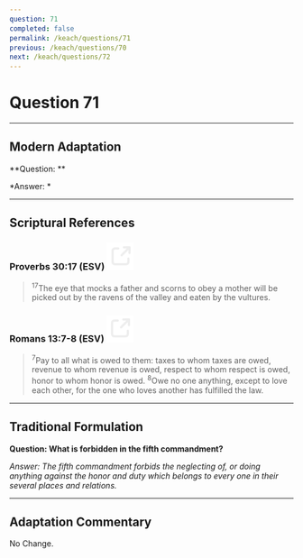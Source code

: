 ```yaml
---
question: 71
completed: false
permalink: /keach/questions/71
previous: /keach/questions/70
next: /keach/questions/72
---
```

# Question 71

---
## Modern Adaptation
**Question: **

*Answer: *

---
## Scriptural References
### Proverbs 30:17 (ESV) <a href="https://biblegateway.com/passage/?search=Proverbs+30%3A17&version=ESV"><img src="/assets/svg/link.svg"/></a>
> <sup>17</sup>The eye that mocks a father and scorns to obey a mother will be picked out by the ravens of the valley and eaten by the vultures.

### Romans 13:7-8 (ESV) <a href="https://biblegateway.com/passage/?search=Romans+13%3A7-8&version=ESV"><img src="/assets/svg/link.svg"/></a>
> <sup>7</sup>Pay to all what is owed to them: taxes to whom taxes are owed, revenue to whom revenue is owed, respect to whom respect is owed, honor to whom honor is owed.
> <sup>8</sup>Owe no one anything, except to love each other, for the one who loves another has fulfilled the law.


---
## Traditional Formulation
**Question: What is forbidden in the fifth commandment?**

*Answer: The fifth commandment forbids the neglecting of, or doing anything against the honor and duty which belongs to every one in their several places and relations.*

---
## Adaptation Commentary
No Change.